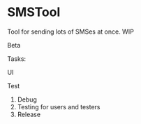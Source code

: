 # SMSTool
Tool for sending lots of SMSes at once. WIP

Beta

Tasks: <p/>
UI <p/>
Test <p/>

1. Debug
2. Testing for users and testers
2. Release

